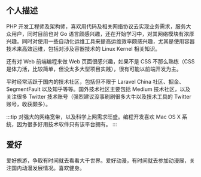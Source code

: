 ## 个人描述

PHP 开发工程师及架构师，喜欢用代码及相关网络协议去实现业务需求，服务大众用户，同时目前也对 Go 语言颇感兴趣，还在开始学习中，对其网络模块有浓厚兴趣。同时对使用一些自动化运维工具来提高运维效率颇感兴趣，尤其是使用容器技术来高效运维，包括对涉及容器技术的 Linux Kernel 相关知识。

还有对 Web 前端编程来做 Web 页面很感兴趣，如果不是 CSS 不那么熟练（CSS 是体力活，比较简单，但没太多大型项目实践），很有可能以前端开发为主。

平时经常活跃于国内的技术社区，包括但不限于 Laravel China 社区、掘金、SegmentFault 以及知乎等等。国外技术社区主要包括 Medium 技术社区，以及关注很多 Twitter 技术账号（强烈建议没事刷刷很多大牛以及技术工具的 Twitter 账号，收获颇多）。

:::tip
对强大的网络宽带，以及科学上网需求旺盛。编程开发喜欢 Mac OS X 系统，因为很多好用技术软件只有该平台拥有。
:::

## 爱好

爱好旅游，争取有时间就去看看大千世界。爱好动漫，有时间就去参加动漫展，关注国内动漫发展情况。喜欢健身。
